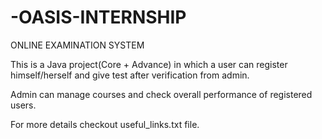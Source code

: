 # -OASIS-INTERNSHIP
ONLINE EXAMINATION SYSTEM

This is a Java project(Core + Advance) in which a user can register himself/herself and give test after verification from admin.


Admin can manage courses and check overall performance of registered users.


For more details checkout useful_links.txt file.
